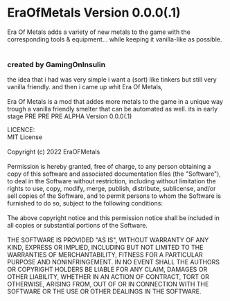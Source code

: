 # EraOfMetals Version 0.0.0(.1)
Era Of Metals adds a variety of new metals to the game with the corresponding tools &amp; equipment...
while keeping it vanilla-like as possible.
<br><br>
### created by GamingOnInsulin
the idea that i had was very simple i want a (sort) like tinkers but still very vanilla friendly.
and then i came up whit Era Of Metals,
<br><br>
Era Of Metals is a mod that addes more metals to the game in a unique way trough a vanilla friendly smelter that can be automated as well.
its in early stage PRE PRE PRE ALPHA Version 0.0.0(.1)


LICENCE:<br>
MIT License
<br><br>
Copyright (c) 2022 EraOFMetals
<br><br>
Permission is hereby granted, free of charge, to any person obtaining a copy
of this software and associated documentation files (the "Software"), to deal
in the Software without restriction, including without limitation the rights
to use, copy, modify, merge, publish, distribute, sublicense, and/or sell
copies of the Software, and to permit persons to whom the Software is
furnished to do so, subject to the following conditions:
<br><br>
The above copyright notice and this permission notice shall be included in all
copies or substantial portions of the Software.
<br><br>
THE SOFTWARE IS PROVIDED "AS IS", WITHOUT WARRANTY OF ANY KIND, EXPRESS OR
IMPLIED, INCLUDING BUT NOT LIMITED TO THE WARRANTIES OF MERCHANTABILITY,
FITNESS FOR A PARTICULAR PURPOSE AND NONINFRINGEMENT. IN NO EVENT SHALL THE
AUTHORS OR COPYRIGHT HOLDERS BE LIABLE FOR ANY CLAIM, DAMAGES OR OTHER
LIABILITY, WHETHER IN AN ACTION OF CONTRACT, TORT OR OTHERWISE, ARISING FROM,
OUT OF OR IN CONNECTION WITH THE SOFTWARE OR THE USE OR OTHER DEALINGS IN THE
SOFTWARE.
